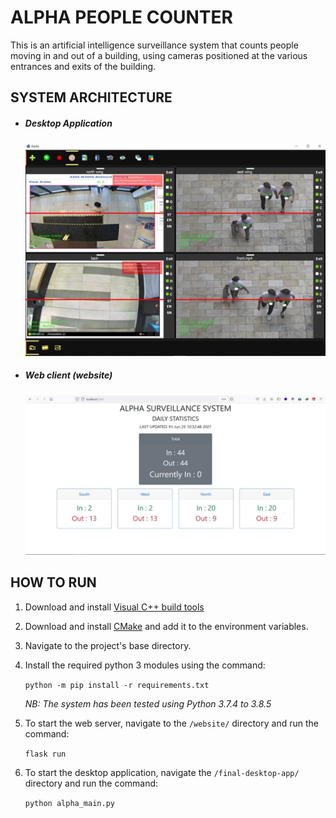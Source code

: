 # ALPHA PEOPLE COUNTER

This is an artificial intelligence surveillance system that counts people moving in and out of a building, using cameras positioned at the various entrances and exits of the building.

## SYSTEM ARCHITECTURE

- ##### Desktop Application

  ![](https://github.com/Owiredu/trestle-telnova-hack-2021/blob/main/images/alpha_home.jpg)

- ##### Web client (website)

  ![](https://github.com/Owiredu/trestle-telnova-hack-2021/blob/main/images/webpage.jpg)

## HOW TO RUN

1. Download and install [Visual C++ build tools](https://support.microsoft.com/en-us/topic/the-latest-supported-visual-c-downloads-2647da03-1eea-4433-9aff-95f26a218cc0)

2. Download and install [CMake](https://cmake.org/download/) and add it to the environment variables.

3. Navigate to the project's base directory.

4. Install the required python 3 modules using the command:

   `python -m pip install -r requirements.txt`

   *NB:  The system has been tested using Python 3.7.4 to 3.8.5*

5. To start the web server, navigate to the `/website/` directory and run the command: 

   `flask run`

6. To start the desktop application, navigate the `/final-desktop-app/` directory and run the command: 

   `python alpha_main.py`

   